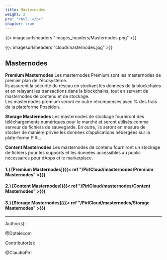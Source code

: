```yaml
---
title: Masternodes
weight: 2
pre: "<b>2. </b>"
chapter: true
---
```

{{< imagesurlsheaders "images_headers/Masternodes.png" >}}

{{< imagesurlsheaders "cloud/masternodes.jpg" >}}

## Masternodes

**Premium Masternodes** Les masternodes Premium sont les masternodes de premier plan de l'écosystème.  
Ils assurent la sécurité du réseau en stockant les données de la blockchains et en relayant les transactions dans la blockchains, tout en servant de masternodes de contenu et de stockage.  
Les masternodes premium seront en outre récompensés avec % des frais de la plateforme Poséidon.

**Storage Masternodes** Les masternodes de stockage fourniront des téléchargements numériques pour le marché et seront utilisés comme serveur de fichiers de sauvegarde. En outre, ils seront en mesure de stocker de manière privée les données d’applications hébergées sur la plate-forme PIRL.  

**Content Masternodes** Les masternodes de contenu fourniront un stockage de fichiers pour les supports et les données accessibles au public nécessaires pour dApps et le marketplace.

#### 1.) [Premium Masternodes]({{< ref "/PirlCloud/masternodes/Premium Masternodes" >}})

#### 2.) [Content Masternodes]({{< ref "/PirlCloud/masternodes/Content Masternodes" >}})

#### 3.) [Storage Masternodes]({{< ref "/PirlCloud/masternodes/Storage Masternodes" >}})

---
Author(s):  

@Dptelecom

Contributor(s):  

@ClaudioPirl
